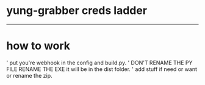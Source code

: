 # yung-grabber creds ladder
---------------
# how to work
' put you're webhook in the config and build.py.
' DON'T RENAME THE PY FILE RENAME THE EXE it will be in the dist folder.
' add stuff if need or want or rename the zip.
